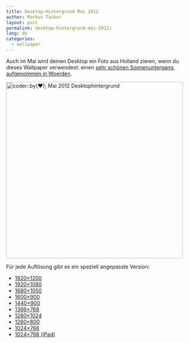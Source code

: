 ```yaml
---
title: Desktop-Hintergrund Mai 2012
author: Markus Tacker
layout: post
permalink: desktop-hintergrund-mai-2012/
lang: de
categories:
  - wallpaper
---
```

Auch im Mai wird deinen Desktop ein Foto aus Holland zieren, wenn du dieses Wallpaper verwendest: einen [sehr schönen Sonnenuntergang, aufgenommen in Woerden][1].

[<img src="http://farm8.staticflickr.com/7097/6986672048_6dd9c09556.jpg" width="480" alt="coder::by(♥); Mai 2012 Desktophintergrund" />][2]

Für jede Auflösung gibt es ein speziell angepasste Version:

*   <a href="/uploads/2012/05/coderbyheart-wallpaper-2012-05-1920x1200.jpg" alt="coder::by(♥); Mai 2012 Desktophintergrund in 1920x1200">1920&#215;1200</a>
*   <a href="/uploads/2012/05/coderbyheart-wallpaper-2012-05-1920x1080.jpg" alt="coder::by(♥); Mai 2012 Desktophintergrund in 1920x1080">1920&#215;1080</a>
*   <a href="/uploads/2012/05/coderbyheart-wallpaper-2012-05-1680x1050.jpg" alt="coder::by(♥); Mai 2012 Desktophintergrund in 1680x1050">1680&#215;1050</a>
*   <a href="/uploads/2012/05/coderbyheart-wallpaper-2012-05-1600x900.jpg" alt="coder::by(♥); Mai 2012 Desktophintergrund in 1600x900">1600&#215;900</a>
*   <a href="/uploads/2012/05/coderbyheart-wallpaper-2012-05-1440x900.jpg" alt="coder::by(♥); Mai 2012 Desktophintergrund in 1440x900">1440&#215;900</a>
*   <a href="/uploads/2012/05/coderbyheart-wallpaper-2012-05-1366x768.jpg" alt="coder::by(♥); Mai 2012 Desktophintergrund in 1366x768">1366&#215;768</a>
*   <a href="/uploads/2012/05/coderbyheart-wallpaper-2012-05-1280x1024.jpg" alt="coder::by(♥); Mai 2012 Desktophintergrund in 1280x1024">1280&#215;1024</a>
*   <a href="/uploads/2012/05/coderbyheart-wallpaper-2012-05-1280x800.jpg" alt="coder::by(♥); Mai 2012 Desktophintergrund in 1280x800">1280&#215;800</a>
*   <a href="/uploads/2012/05/coderbyheart-wallpaper-2012-05-1024x768.jpg" alt="coder::by(♥); Mai 2012 Desktophintergrund in 1024x768">1024&#215;768</a>
*   <a href="/uploads/2012/05/coderbyheart-wallpaper-2012-05-1024x768-ipad.jpg" alt="coder::by(♥); Mai 2012 Desktophintergrund in 1024x768 für das iPad">1024&#215;768 (iPad)</a>

 [1]: http://www.flickr.com/photos/tacker/4356048645
 [2]: http://www.flickr.com/photos/tacker/6986672048/
